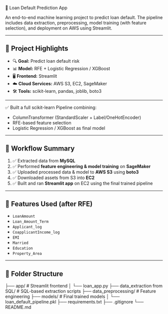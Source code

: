 🏦 Loan Default Prediction App

An end-to-end machine learning project to predict loan default. The pipeline includes data extraction, preprocessing, model training (with feature selection), and deployment on AWS using Streamlit.

---

## 🚀 Project Highlights

- 🔍 **Goal:** Predict loan default risk
- 📊 **Model:** RFE + Logistic Regression / XGBoost
- 🖥️ **Frontend:** Streamlit
- ☁️ **Cloud Services:** AWS S3, EC2, SageMaker
- 🛠 **Tools:** scikit-learn, pandas, joblib, boto3

---

✅ Built a full scikit-learn Pipeline combining:
   - ColumnTransformer (StandardScaler + Label/OneHotEncoder)
   - RFE-based feature selection
   - Logistic Regression / XGBoost as final model

---

## 🔄 Workflow Summary

1. ✅ Extracted data from **MySQL**
2. ✅ Performed **feature engineering & model training** on **SageMaker**
3. ✅ Uploaded processed data & model to **AWS S3** using **boto3**
4. ✅ Downloaded assets from S3 into **EC2**
5. ✅ Built and ran **Streamlit app** on EC2 using the final trained pipeline

---

## 🧠 Features Used (after RFE)

- `LoanAmount`  
- `Loan_Amount_Term`  
- `Applicant_log`  
- `CoapplicantIncome_log`  
- `EMI`  
- `Married`  
- `Education`  
- `Property_Area`  
---

## 📁 Folder Structure

├── app/ # Streamlit frontend
│ └── loan_app.py
├── data_extraction from SQL/ # SQL-based extraction scripts
├── data_preprocessing/ # Feature engineering
├── models/ # Final trained models
│ └── loan_default_pipeline.pkl
├── requirements.txt
├── .gitignore
└── README.md
